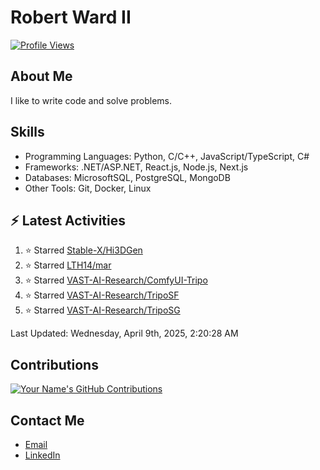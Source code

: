 
# Robert Ward II

[![Profile Views](https://komarev.com/ghpvc/?username=Robert-W-Ward)](https://github.com/Robert-W-Ward)

## About Me
I like to write code and solve problems.

## Skills
- Programming Languages: Python, C/C++, JavaScript/TypeScript, C#
- Frameworks: .NET/ASP.NET, React.js, Node.js, Next.js
- Databases: MicrosoftSQL, PostgreSQL, MongoDB
- Other Tools: Git, Docker, Linux

## :zap: Latest Activities
<!--RECENT_ACTIVITY:start-->
1. ⭐ Starred [Stable-X/Hi3DGen](https://github.com/Stable-X/Hi3DGen)
2. ⭐ Starred [LTH14/mar](https://github.com/LTH14/mar)
3. ⭐ Starred [VAST-AI-Research/ComfyUI-Tripo](https://github.com/VAST-AI-Research/ComfyUI-Tripo)
4. ⭐ Starred [VAST-AI-Research/TripoSF](https://github.com/VAST-AI-Research/TripoSF)
5. ⭐ Starred [VAST-AI-Research/TripoSG](https://github.com/VAST-AI-Research/TripoSG)
<!--RECENT_ACTIVITY:end-->

<!--RECENT_ACTIVITY:last_update-->
Last Updated: Wednesday, April 9th, 2025, 2:20:28 AM
<!--RECENT_ACTIVITY:last_update_end-->

<!--END_SECTIN:activity-->
## Contributions
[![Your Name's GitHub Contributions](https://github-readme-streak-stats.herokuapp.com/?user=Robert-W-Ward&theme=radical)](https://github.com/your-username)

## Contact Me
- [Email](mailto:robertwesleyward2019@gmail.com)
- [LinkedIn](https://linkedin.com/in/https://www.linkedin.com/in/robert-ward-ii/)
